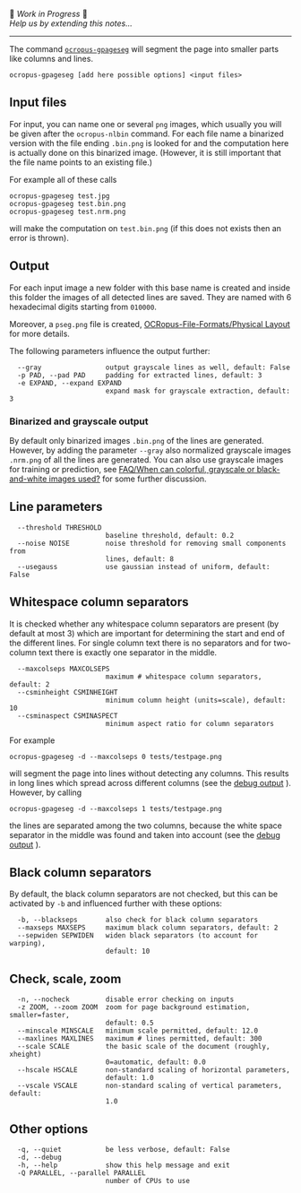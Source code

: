 🚧 _Work in Progress_ 🚧  
_Help us by extending this notes..._

---

The command [`ocropus-gpageseg`](https://github.com/tmbdev/ocropy/blob/master/ocropus-gpageseg)
will segment the page into smaller parts like columns and lines.

```
ocropus-gpageseg [add here possible options] <input files>
```


## Input files

For input, you can name one or several `png` images, which usually you will
be given after the `ocropus-nlbin` command. For each file name a binarized
version with the file ending `.bin.png` is looked for and the computation
here is actually done on this binarized image. (However, it is still important
that the file name points to an existing file.)

For example all of these calls
```
ocropus-gpageseg test.jpg
ocropus-gpageseg test.bin.png
ocropus-gpageseg test.nrm.png
```
will make the computation on `test.bin.png` (if this does not exists then
an error is thrown).


## Output

For each input image a new folder with this base name is
created and inside this folder the images of all detected
lines are saved. They are named with 6 hexadecimal digits
starting from `010000`.

Moreover, a `pseg.png` file is created, [OCRopus-File-Formats/Physical Layout](https://github.com/tmbdev/ocropy/wiki/OCRopus-File-Formats#physical-layout) for more details.

The following parameters influence the output further:
```
  --gray                output grayscale lines as well, default: False
  -p PAD, --pad PAD     padding for extracted lines, default: 3
  -e EXPAND, --expand EXPAND
                        expand mask for grayscale extraction, default: 3
```

### Binarized and grayscale output

By default only binarized images `.bin.png` of the lines are generated. However,
by adding the parameter `--gray` also normalized grayscale images `.nrm.png`
of all the lines are generated. You can also use grayscale images for training
or prediction, see [FAQ/When can colorful, grayscale or black-and-white images used?](https://github.com/tmbdev/ocropy/wiki/FAQ#when-can-colorful-grayscale-or-black-and-white-images-used) for some
further discussion.

## Line parameters

```
  --threshold THRESHOLD
                        baseline threshold, default: 0.2
  --noise NOISE         noise threshold for removing small components from
                        lines, default: 8
  --usegauss            use gaussian instead of uniform, default: False
```

## Whitespace column separators

It is checked whether any whitespace column separators are present
(by default at most 3) which are important for determining the start and end
of the different lines. For single column text there is no separators and for
two-column text there is exactly one separator in the middle.

```
  --maxcolseps MAXCOLSEPS
                        maximum # whitespace column separators, default: 2
  --csminheight CSMINHEIGHT
                        minimum column height (units=scale), default: 10
  --csminaspect CSMINASPECT
                        minimum aspect ratio for column separators
```

For example
```
ocropus-gpageseg -d --maxcolseps 0 tests/testpage.png
```
will segment the page into lines without detecting any columns. This results in
long lines which spread across different columns (see the
[debug output](https://cloud.githubusercontent.com/assets/5199995/22626036/491ab17c-eba4-11e6-98f0-c4a4b7ac50a9.png)
). However, by calling
```
ocropus-gpageseg -d --maxcolseps 1 tests/testpage.png
```
the lines are separated among the two columns, because the white space
separator in the middle was found and taken into account (see the
[debug output](https://cloud.githubusercontent.com/assets/5199995/22626037/4c1ff472-eba4-11e6-958b-b38e8ece17d1.png)
).


## Black column separators

By default, the black column separators are not checked, but this can be
activated by `-b` and influenced further with these options:

```
  -b, --blackseps       also check for black column separators
  --maxseps MAXSEPS     maximum black column separators, default: 2
  --sepwiden SEPWIDEN   widen black separators (to account for warping),
                        default: 10
```


## Check, scale, zoom

```
  -n, --nocheck         disable error checking on inputs
  -z ZOOM, --zoom ZOOM  zoom for page background estimation, smaller=faster,
                        default: 0.5
  --minscale MINSCALE   minimum scale permitted, default: 12.0
  --maxlines MAXLINES   maximum # lines permitted, default: 300
  --scale SCALE         the basic scale of the document (roughly, xheight)
                        0=automatic, default: 0.0
  --hscale HSCALE       non-standard scaling of horizontal parameters,
                        default: 1.0
  --vscale VSCALE       non-standard scaling of vertical parameters, default:
                        1.0

```


## Other options

```
  -q, --quiet           be less verbose, default: False
  -d, --debug
  -h, --help            show this help message and exit
  -Q PARALLEL, --parallel PARALLEL
                        number of CPUs to use
```